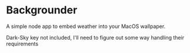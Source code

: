# Backgrounder

A simple node app to embed weather into your MacOS wallpaper.

Dark-Sky key not included, I'll need to figure out some way handling their requirements